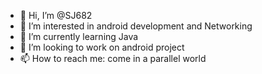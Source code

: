 - 👋 Hi, I’m @SJ682
- 👀 I’m interested in android development and Networking
- 🌱 I’m currently learning Java
- 💞️ I’m looking to work on android project
- 📫 How to reach me: come in a parallel world

<!---
SJ682/SJ682 is a ✨ special ✨ repository because its `README.md` (this file) appears on your GitHub profile.
You can click the Preview link to take a look at your changes.
--->
